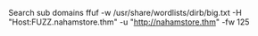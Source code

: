 Search sub domains
ffuf -w /usr/share/wordlists/dirb/big.txt -H "Host:FUZZ.nahamstore.thm" -u "http://nahamstore.thm" -fw 125
